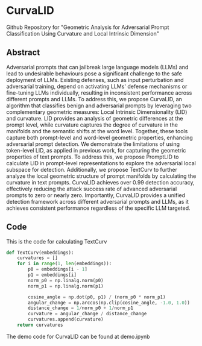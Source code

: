 # CurvaLID
Github Repository for "Geometric Analysis for Adversarial Prompt Classification Using Curvature and Local Intrinsic Dimension"

## Abstract

Adversarial prompts that can jailbreak large language models (LLMs) and lead to undesirable behaviours pose a significant challenge to the safe deployment of LLMs. Existing defenses, such as input perturbation and adversarial training, depend on activating LLMs' defense mechanisms or fine-tuning LLMs individually, resulting in inconsistent performance across different prompts and LLMs. To address this, we propose CurvaLID, an algorithm that classifies benign and adversarial prompts by leveraging two complementary geometric measures: Local Intrinsic Dimensionality (LID) and curvature. 
LID provides an analysis of geometric differences at the prompt level, while curvature captures the degree of curvature in the manifolds and the semantic shifts at the word level. Together, these tools capture both prompt-level and word-level geometric properties, enhancing adversarial prompt detection.
We demonstrate the limitations of using token-level LID, as applied in previous work, for capturing the geometric properties of text prompts. To address this, we propose PromptLID to calculate LID in prompt-level representations to explore the adversarial local subspace for detection. Additionally, we propose TextCurv to further analyze the local geometric structure of prompt manifolds by calculating the curvature in text prompts. CurvaLID achieves over 0.99 detection accuracy, effectively reducing the attack success rate of advanced adversarial prompts to zero or nearly zero. Importantly, CurvaLID provides a unified detection framework across different adversarial prompts and LLMs, as it achieves consistent performance regardless of the specific LLM targeted.

## Code

This is the code for calculating TextCurv
```python
def TextCurv(embeddings):
    curvatures = []
    for i in range(1, len(embeddings)):
        p0 = embeddings[i - 1]
        p1 = embeddings[i]
        norm_p0 = np.linalg.norm(p0)
        norm_p1 = np.linalg.norm(p1)

        cosine_angle = np.dot(p0, p1) / (norm_p0 * norm_p1)
        angular_change = np.arccos(np.clip(cosine_angle, -1.0, 1.0))
        distance_change = 1/norm_p0 + 1/norm_p1
        curvature = angular_change / distance_change
        curvatures.append(curvature)
    return curvatures
```
The demo code for CurvaLID can be found at demo.ipynb
